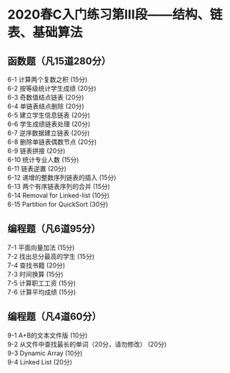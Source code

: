 # 2020春C入门练习第III段——结构、链表、基础算法

## 函数题（凡15道280分）
6-1 计算两个复数之积 (15分)    
6-2 按等级统计学生成绩 (20分)    
6-3 奇数值结点链表 (20分)    
6-4 单链表结点删除 (20分)    
6-5 建立学生信息链表 (20分)    
6-6 学生成绩链表处理 (20分)    
6-7 逆序数据建立链表 (20分)    
6-8 删除单链表偶数节点 (20分)    
6-9 链表拼接 (20分)    
6-10 统计专业人数 (15分)    
6-11 链表逆置 (20分)    
6-12 递增的整数序列链表的插入 (15分)    
6-13 两个有序链表序列的合并 (15分)    
6-14 Removal for Linked-list (10分)    
6-15 Partition for QuickSort (30分)    

## 编程题（凡6道95分）
7-1 平面向量加法 (15分)     
7-2 找出总分最高的学生 (15分)    
7-4 查找书籍 (20分)    
7-3 时间换算 (15分)    
7-5 计算职工工资 (15分)    
7-6 计算平均成绩 (15分)       

## 编程题（凡4道60分）
9-1 A+B的文本文件版 (10分)  
9-2 从文件中查找最长的单词（20分，请勿修改） (20分)  
9-3 Dynamic Array (10分)  
9-4 Linked List (20分)  